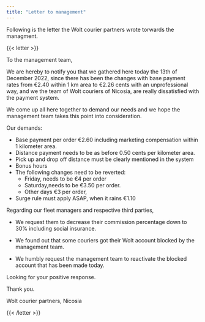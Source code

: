 ```yaml
---
title: "Letter to management"
---
```


Following is the letter the Wolt courier partners wrote torwards the managment.

{{< letter >}}

To the management team,

We are hereby to notify you that we gathered here today the 13th of December 2022, since there has been the changes with base payment rates from €2.40 within 1 km area to €2.26 cents with an unprofessional way, and we the team of Wolt couriers of Nicosia, are really dissatisfied with the payment system.

We come up all here together to demand our needs and we hope the management team takes this point into consideration.

Our demands:

- Base payment per order €2.60 including marketing compensation within 1 kilometer area.
- Distance payment needs to be as before 0.50 cents per kilometer area.
- Pick up and drop off distance must be clearly mentioned in the system
- Bonus hours
- The following changes need to be reverted:
  - Friday, needs to be €4 per order
  - Saturday,needs to be €3.50 per order.
  - Other days €3 per order,
- Surge rule must apply ASAP, when it rains €1.10

Regarding our fleet managers and respective third parties,

- We request them to decrease their commission percentage down to 30% including social insurance.

- We found out that some couriers got their Wolt account blocked by the management team.

- We humbly request the management team to reactivate the blocked account that has been made today.

Looking for your positive response.

Thank you.

Wolt courier partners, Nicosia

{{< /letter >}}
